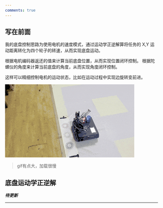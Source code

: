 ```yaml
---
comments: true
---
```


## 写在前面

我的底盘控制思路为使用电机的速度模式，通过运动学正逆解算将任务的 X,Y 运动距离转化为四个轮子的转速，从而实现底盘运动。

根据电机编码器返还的值来计算当前底盘位置，从而实现位置闭环控制。 根据陀螺仪的角度来计算当前底盘的角度，从而实现角度闭环控制。

这样可以精细控制电机的运动状态，比如在运动过程中实现边旋转变前进。

![旋转.gif](%E5%9B%BE%E7%89%87/%E6%97%8B%E8%BD%AC.gif)

>gif有点大，加载很慢

## 底盘运动学正逆解

___待更新___

___